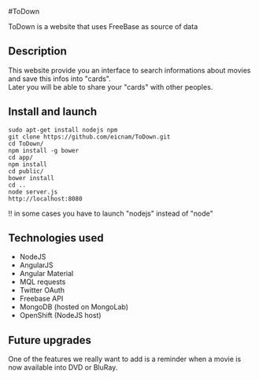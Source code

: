 #ToDown

ToDown is a website that uses FreeBase as source of data

## Description

This website provide you an interface to search informations about movies and save this infos into "cards".  
Later you will be able to share your "cards" with other peoples.

## Install and launch

```
sudo apt-get install nodejs npm
git clone https://github.com/eicnam/ToDown.git
cd ToDown/
npm install -g bower
cd app/
npm install
cd public/
bower install
cd ..
node server.js
http://localhost:8080
```
!! in some cases you have to launch "nodejs" instead of "node"


## Technologies used 

- NodeJS
- AngularJS
- Angular Material
- MQL requests
- Twitter OAuth
- Freebase API
- MongoDB (hosted on MongoLab)
- OpenShift (NodeJS host)

## Future upgrades  

One of the features we really want to add is a reminder when a movie is now available into DVD or BluRay.
